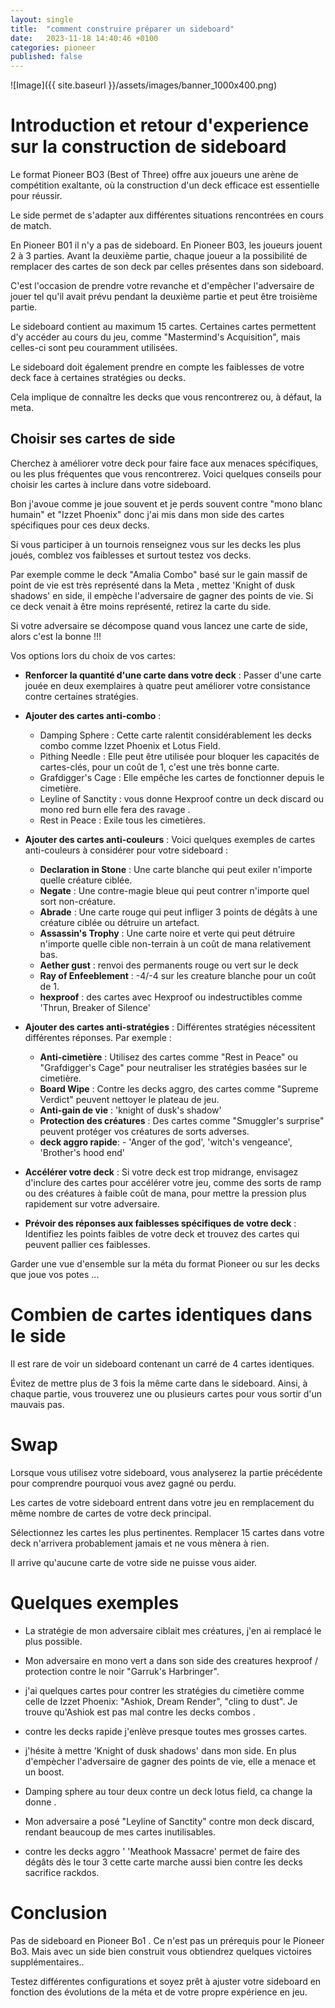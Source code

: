 ```yaml
---
layout: single
title:  "comment construire préparer un sideboard"
date:   2023-11-18 14:40:46 +0100
categories: pioneer
published: false
---
```

![Image]({{ site.baseurl }}/assets/images/banner_1000x400.png)


# Introduction et retour d'experience sur la construction de sideboard

Le format Pioneer BO3 (Best of Three) offre aux joueurs une arène de compétition exaltante, où la construction d'un deck efficace est essentielle pour réussir.

Le side permet de s'adapter aux différentes situations rencontrées en cours de match.

En Pioneer B01 il n'y a pas de sideboard. En Pioneer B03, les joueurs jouent 2 à 3 parties. Avant la deuxième partie, chaque joueur a la possibilité de remplacer des cartes de son deck par celles présentes dans son sideboard.

C'est l'occasion de prendre votre revanche et d'empêcher l'adversaire de jouer tel qu'il avait prévu pendant la deuxième partie et peut être troisième partie.

Le sideboard contient au maximum 15 cartes. Certaines cartes permettent d'y accéder au cours du jeu, comme "Mastermind's Acquisition", mais celles-ci sont peu couramment utilisées.

Le sideboard doit également prendre en compte les faiblesses de votre deck face à certaines stratégies ou decks.

Cela implique de connaître les decks que vous rencontrerez ou, à défaut, la meta.

## Choisir ses cartes de side

Cherchez à améliorer votre deck pour faire face aux menaces spécifiques, ou les plus fréquentes que vous rencontrerez. Voici quelques conseils pour choisir les cartes à inclure dans votre sideboard.

Bon j'avoue comme je joue souvent et je perds souvent contre "mono blanc humain" et "Izzet Phoenix" donc j'ai mis dans mon side des cartes spécifiques pour ces deux decks.

Si vous participer à un tournois renseignez vous sur les decks les plus joués, comblez vos faiblesses et surtout testez vos decks.

Par exemple comme le deck "Amalia Combo" basé sur le gain massif de point de vie est très représenté dans la Meta , mettez 'Knight of dusk shadows' en side, il empèche l'adversaire de gagner des points de vie. Si ce deck venait à être moins représenté, retirez la carte du side.

Si votre adversaire se décompose quand vous lancez une carte de side, alors c'est la bonne !!!

Vos options lors du choix de vos cartes:

- **Renforcer la quantité d'une carte dans votre deck** : Passer d'une carte jouée en deux exemplaires à quatre peut améliorer votre consistance contre certaines stratégies.

- **Ajouter des cartes anti-combo** :
  - Damping Sphere : Cette carte ralentit considérablement les decks combo comme Izzet Phoenix et Lotus Field.
  - Pithing Needle : Elle peut être utilisée pour bloquer les capacités de cartes-clés, pour un coût de 1, c'est une très bonne carte.
  - Grafdigger's Cage : Elle empêche les cartes de fonctionner depuis le cimetière.
  - Leyline of Sanctity : vous donne Hexproof contre un deck discard ou mono red burn elle fera des ravage .
  - Rest in Peace : Exile tous les cimetières.

- **Ajouter des cartes anti-couleurs** : Voici quelques exemples de cartes anti-couleurs à considérer pour votre sideboard :
  - **Declaration in Stone** : Une carte blanche qui peut exiler n'importe quelle créature ciblée.
  - **Negate** : Une contre-magie bleue qui peut contrer n'importe quel sort non-créature.
  - **Abrade** : Une carte rouge qui peut infliger 3 points de dégâts à une créature ciblée ou détruire un artefact.
  - **Assassin's Trophy** : Une carte noire et verte qui peut détruire n'importe quelle cible non-terrain à un coût de mana relativement bas.
  - **Aether gust** : renvoi des permanents rouge ou vert sur le deck
  - **Ray of Enfeeblement** : -4/-4 sur les creature blanche pour un coût de 1.
  - **hexproof** : des cartes avec Hexproof ou indestructibles comme 'Thrun, Breaker of Silence'

- **Ajouter des cartes anti-stratégies** : Différentes stratégies nécessitent différentes réponses. Par exemple :
  - **Anti-cimetière** : Utilisez des cartes comme "Rest in Peace" ou "Grafdigger's Cage" pour neutraliser les stratégies basées sur le cimetière.
  - **Board Wipe** : Contre les decks aggro, des cartes comme "Supreme Verdict" peuvent nettoyer le plateau de jeu.
  - **Anti-gain de vie** : 'knight of dusk's shadow'
  - **Protection des créatures** : Des cartes comme "Smuggler's surprise" peuvent protéger vos créatures de sorts adverses.
  - **deck aggro rapide**: - 'Anger of the god', 'witch's vengeance', 'Brother's hood end'

- **Accélérer votre deck** : Si votre deck est trop midrange, envisagez d'inclure des cartes pour accélérer votre jeu, comme des sorts de ramp ou des créatures à faible coût de mana, pour mettre la pression plus rapidement sur votre adversaire.

- **Prévoir des réponses aux faiblesses spécifiques de votre deck** : Identifiez les points faibles de votre deck et trouvez des cartes qui peuvent pallier ces faiblesses.

Garder une vue d'ensemble sur la méta du format Pioneer ou sur les decks que joue vos potes ...

# Combien de cartes identiques dans le side

Il est rare de voir un sideboard contenant un carré de 4 cartes identiques.

Évitez de mettre plus de 3 fois la même carte dans le sideboard. Ainsi, à chaque partie, vous trouverez une ou plusieurs cartes pour vous sortir d'un mauvais pas.

# Swap

Lorsque vous utilisez votre sideboard, vous analyserez la partie précédente pour comprendre pourquoi vous avez gagné ou perdu.

Les cartes de votre sideboard entrent dans votre jeu en remplacement du même nombre de cartes de votre deck principal.

Sélectionnez les cartes les plus pertinentes. Remplacer 15 cartes dans votre deck n'arrivera probablement jamais et ne vous mènera à rien.

Il arrive qu'aucune carte de votre side ne puisse vous aider.

# Quelques exemples

- La stratégie de mon adversaire ciblait mes créatures, j'en ai remplacé le plus possible.

- Mon adversaire en mono vert a dans son side des creatures hexproof / protection contre le noir "Garruk's Harbringer".

- j'ai quelques cartes pour contrer les stratégies du cimetière comme celle de Izzet Phoenix:  "Ashiok, Dream Render", "cling to dust". Je trouve qu'Ashiok est pas mal contre les decks combos .

- contre les decks rapide j'enlève presque toutes mes grosses cartes.

- j'hésite à mettre 'Knight of dusk shadows' dans mon side. En plus d'empècher l'adversaire de gagner des points de vie, elle a menace et un boost.

- Damping sphere au tour deux contre un deck lotus field, ca change la donne .

- Mon adversaire a posé "Leyline of Sanctity" contre mon deck discard, rendant beaucoup de mes cartes inutilisables.

- contre les decks aggro ' 'Meathook Massacre' permet de faire des dégâts dès le tour 3 cette carte marche aussi bien contre les decks sacrifice rackdos.



# Conclusion

Pas de sideboard en Pioneer Bo1 . Ce n'est pas un prérequis pour le Pioneer Bo3. Mais avec un side bien construit vous obtiendrez quelques victoires supplémentaires..

Testez différentes configurations et soyez prêt à ajuster votre sideboard en fonction des évolutions de la méta et de votre propre expérience en jeu.


